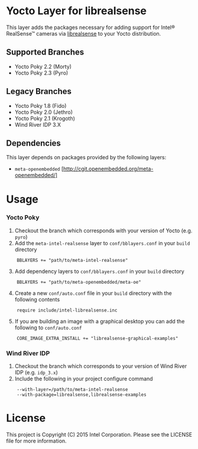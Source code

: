Yocto Layer for librealsense
============================
This layer adds the packages necessary for adding support for Intel® RealSense™ cameras via [librealsense](https://github.com/IntelRealSense/librealsense) to your Yocto distribution.

## Supported Branches
* Yocto Poky 2.2 (Morty)
* Yocto Poky 2.3 (Pyro)

## Legacy Branches
* Yocto Poky 1.8 (Fido)
* Yocto Poky 2.0 (Jethro) 
* Yocto Poky 2.1 (Krogoth)
* Wind River IDP 3.X

## Dependencies
This layer depends on packages provided by the following layers:
* `meta-openembedded` [http://cgit.openembedded.org/meta-openembedded/]

Usage
=====
### Yocto Poky
1. Checkout the branch which corresponds with your version of Yocto (e.g. `pyro`)
2. Add the `meta-intel-realsense` layer to `conf/bblayers.conf` in your `build` directory
```bitbake
	BBLAYERS += "path/to/meta-intel-realsense"
```
3. Add dependency layers to `conf/bblayers.conf` in your `build` directory
```bitbake
	BBLAYERS += "path/to/meta-openembedded/meta-oe"
```
4. Create a new `conf/auto.conf` file in your `build` directory with the following contents
```bitbake
    require include/intel-librealsense.inc
```
5. If you are building an image with a graphical desktop you can add the following to `conf/auto.conf`
```bitbake
    CORE_IMAGE_EXTRA_INSTALL += "librealsense-graphical-examples"
```

### Wind River IDP
1. Checkout the branch which corresponds to your version of Wind River IDP (e.g. `idp_3.x`)
2. Include the following in your project configure command
```bitbake
    --with-layer=/path/to/meta-intel-realsense
    --with-package=librealsense,librealsense-examples
```

License
=======
This project is Copyright (C) 2015 Intel Corporation. Please see the LICENSE file for more information.
